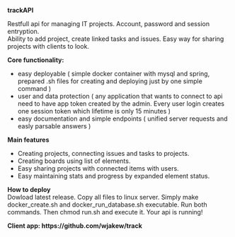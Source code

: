 <!DOCTYPE html>
<html>

<head>
  <meta charset="utf-8">
  <meta name="viewport" content="width=device-width, initial-scale=1.0">
  <link rel="stylesheet" href="https://stackedit.io/style.css" />
</head>

<body class="stackedit">
  <div class="stackedit__html"><p><strong>trackAPI</strong></p>
<p>Restfull api for managing IT projects. Account, password and session entryption.<br>
Ability to add project, create linked tasks and issues. Easy way for sharing projects with clients to look.</p>
<p><strong>Core functionality:</strong></p>
<ul>
<li>easy deployable ( simple docker container with mysql and spring, prepared .sh files for creating and deploying just by one simple command )</li>
<li>user and data protection ( any application that wants to connect to api need to have app token created by the admin. Every user login creates one session token which lifetime is only 15 minutes )</li>
<li>easy documentation and simple endpoints ( unified server requests and easly parsable answers )</li>
</ul>
<p><strong>Main features</strong></p>
<ul>
<li>Creating projects, connecting issues and tasks to projects.</li>
<li>Creating boards using list of elements.</li>
<li>Easy sharing projects with connected items with users.</li>
<li>Easy maintaining stats and progress by expanded element status.</li>
</ul>
<p><strong>How to deploy</strong><br>
Dowload latest release. Copy all files to linux server. Simply make docker_create.sh and docker_run_database.sh executable. Run both commands. Then chmod run.sh and execute it. Your api is running!</p>
    <p><strong> Client app: https://github.com/wjakew/track </strong></p>
</div>
</body>

</html>

